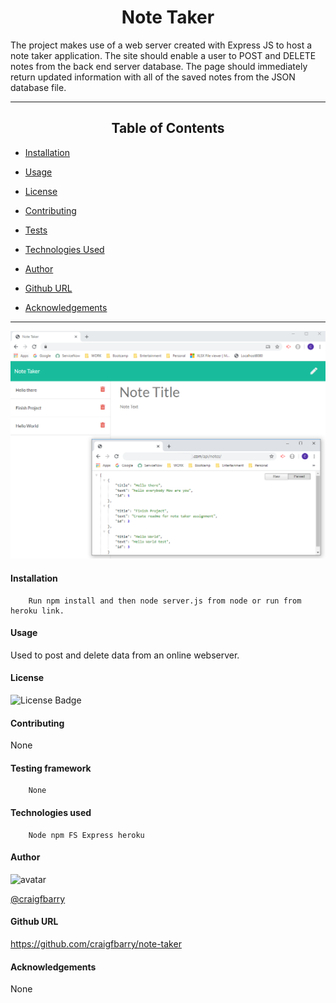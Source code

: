 
# <div align="center">Note Taker</div>


 The project makes use of a web server created with Express JS to host a note taker application. The site should enable a user to POST and DELETE notes from the back end server database. The page should immediately return updated information with all of the saved notes from the JSON database file.

*****
## <div align="center">Table of Contents</div>

* [Installation](https://github.com/craigfbarry/note-taker#installation)

* [Usage](https://github.com/craigfbarry/note-taker#usage)

* [License](https://github.com/craigfbarry/note-taker#license)

* [Contributing](https://github.com/craigfbarry/note-taker#contributing)

* [Tests](https://github.com/craigfbarry/note-taker#testing-framework)

* [Technologies Used](https://github.com/craigfbarry/note-taker#technologies-used)

* [Author](https://github.com/craigfbarry/note-taker#author)

* [Github URL](https://github.com/craigfbarry/note-taker#github)

* [Acknowledgements](https://github.com/craigfbarry/note-taker#acknowledgements)



*****
![express-note-taker](./assets/note-taker.png)

#### Installation

        Run npm install and then node server.js from node or run from heroku link.

#### Usage

Used to post and delete data from an online webserver.

#### License

![License Badge](https://img.shields.io/badge/Licence-none-green)

#### Contributing

None

#### Testing framework

        None

#### Technologies used

        Node npm FS Express heroku

#### Author

<img src="https://avatars0.githubusercontent.com/u/59948059?v=4" alt="avatar" width="100" height="100">

[@craigfbarry](https://github.com/craigfbarry/)

#### Github URL

https://github.com/craigfbarry/note-taker

#### Acknowledgements

None


    
